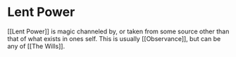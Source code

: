# Lent Power
[[Lent Power]] is magic channeled by, or taken from some source other than that of what exists in ones self. This is usually [[Observance]], but can be any of [[The Wills]].